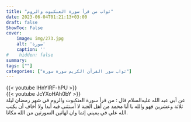 ```yaml
---
title: "ثواب من قرأ سورة العنكبوت والروم"
date: 2023-06-04T01:21:13+03:00
draft: false
ShowToc: False
cover:
    image: img/273.jpg
    alt: 'صورة'
    caption: ''
#    hidden: false
summary: 
tags: [""]
categories: ["ثواب سور القرآن الكريم سورة سورة"]
---
```

{{< youtube lHnYIRF-hPU >}} 
<br>
{{< youtube JcYXoHAh0bY >}} 
<br>
عن أبي عبد الله عليه‌السلام
قال : من قرأ سورة العنكبوت والروم في شهر رمضان ليلة ثلاثة وعشرين
فهو والله يا أبا محمد من أهل الجنة لا أستثني فيه أبدا ولا أخاف أن يكتب
الله علي في يميني إثما وان لهاتين السورتين من الله مكانا.

